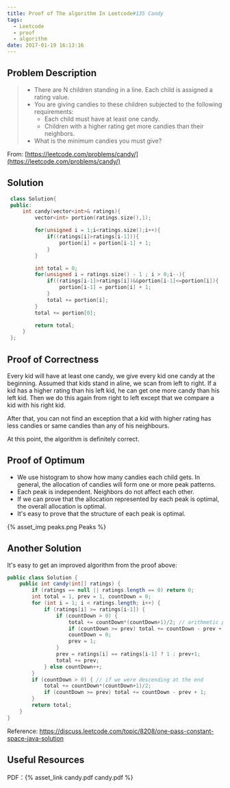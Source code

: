 ```yaml
---
title: Proof of The algorithm In Leetcode#135 Candy
tags:
  - Leetcode
  - proof
  - algorithm
date: 2017-01-19 16:13:16
---
```


## Problem Description

> - There are N children standing in a line. Each child is assigned a rating value.
> - You are giving candies to these children subjected to the following requirements:
>   - Each child must have at least one candy.
>   - Children with a higher rating get more candies than their neighbors.
> - What is the minimum candies you must give?

From: [https://leetcode.com/problems/candy/](https://leetcode.com/problems/candy/)

<!--more-->

## Solution
```cpp
 class Solution{
 public:
     int candy(vector<int>& ratings){
         vector<int> portion(ratings.size(),1);

         for(unsigned i = 1;i<ratings.size();i++){
             if((ratings[i]>ratings[i-1])){
                 portion[i] = portion[i-1] + 1;
             }
         }

         int total = 0;
         for(unsigned i = ratings.size() - 1 ; i > 0;i--){
             if((ratings[i-1]>ratings[i])&&portion[i-1]<=portion[i]){
                 portion[i-1] = portion[i] + 1;
             }
             total += portion[i];
         }
         total += portion[0];

         return total;
     }
 };
```
## Proof of Correctness

Every kid will have at least one candy, we give every kid one candy at the beginning. Assumed that kids stand in aline, we scan from left to right. If 
a kid has a higher rating than his left kid, he can get one more candy than his left kid. Then we do this again from right to left except that we compare a kid with his right kid.

After that, you can not find an exception that a kid with higher rating has
less candies or same candies than any of his neighbours.

At this point, the algorithm is definitely correct.

## Proof of Optimum

- We use histogram to show how many candies each child gets. In general, the allocation of candies will form one or more peak patterns. 
- Each peak is independent. Neighbors do not affect each other.
- If we can prove that the allocation represented by each peak is optimal, the overall allocation is optimal.
- It's easy to prove that the structure of each peak is optimal.

{% asset_img peaks.png Peaks %}

## Another Solution

It's easy to get an improved algorithm from the proof above:
```java
public class Solution {
    public int candy(int[] ratings) {
        if (ratings == null || ratings.length == 0) return 0;
        int total = 1, prev = 1, countDown = 0;
        for (int i = 1; i < ratings.length; i++) {
            if (ratings[i] >= ratings[i-1]) {
                if (countDown > 0) {
                    total += countDown*(countDown+1)/2; // arithmetic progression
                    if (countDown >= prev) total += countDown - prev + 1;
                    countDown = 0;
                    prev = 1;
                }
                prev = ratings[i] == ratings[i-1] ? 1 : prev+1;
                total += prev;
            } else countDown++;
        }
        if (countDown > 0) { // if we were descending at the end
            total += countDown*(countDown+1)/2;
            if (countDown >= prev) total += countDown - prev + 1;
        }
        return total;
    }
}
```

Reference: https://discuss.leetcode.com/topic/8208/one-pass-constant-space-java-solution

## Useful Resources
PDF：{% asset_link candy.pdf candy.pdf %}
